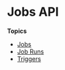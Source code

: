 # Jobs API<a name="aws-glue-api-jobs"></a>

**Topics**
+ [Jobs](aws-glue-api-jobs-job.md)
+ [Job Runs](aws-glue-api-jobs-runs.md)
+ [Triggers](aws-glue-api-jobs-trigger.md)